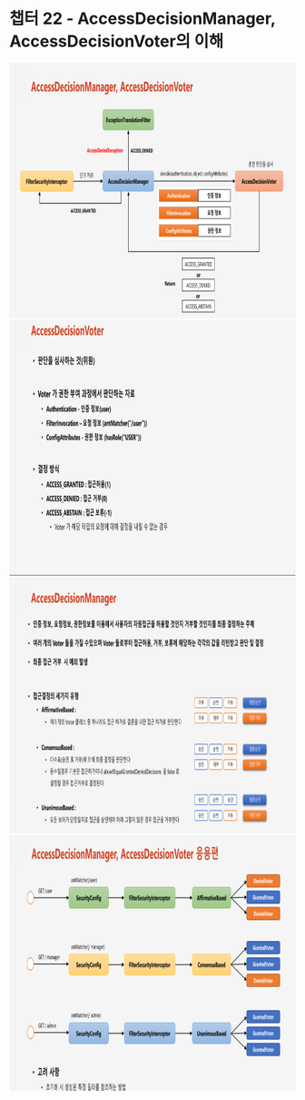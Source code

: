 # 챕터 22 - AccessDecisionManager, AccessDecisionVoter의 이해

<img src="./img/1.png" width="900" height="450">  
<img src="./img/2.png" width="900" height="450">  
<img src="./img/3.png" width="900" height="450">  
<img src="./img/4.png" width="900" height="450">  
